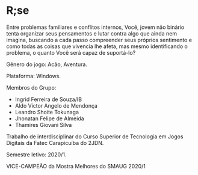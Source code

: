 # R;se 
Entre problemas familiares e conflitos internos, Você, jovem não binário tenta organizar seus pensamentos e lutar contra algo que ainda nem imagina, buscando a cada passo compreender seus próprios sentimento e como todas as coisas que vivencia lhe afeta, mas mesmo identificando o problema, o quanto Você será capaz de suportá-lo?

Gênero do jogo: Acão, Aventura.

Plataforma: Windows.

Membros do Grupo:
- Ingrid Ferreira de Souza/IB
- Aldo Victor Angelo de Mendonça
- Leandro Shoite Tokunaga
- Jhonatan Felipe de Almeida
- Thamires Giovani Silva

Trabalho de interdisciplinar do Curso Superior de Tecnologia em Jogos Digitais da Fatec Carapicuíba do 2JDN.

Semestre letivo: 2020/1. 


VICE-CAMPEÃO da Mostra Melhores do SMAUG 2020/1
